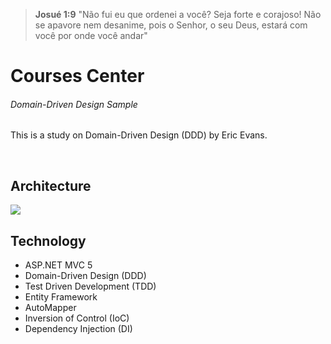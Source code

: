 > **Josué 1:9** "Não fui eu que ordenei a você? Seja forte e corajoso! Não se apavore nem desanime, pois o Senhor, o seu Deus, estará com você por onde você andar"

# Courses Center
###### Domain-Driven Design Sample

This is a study on Domain-Driven Design (DDD) by Eric Evans.

<br>

## Architecture
![](http://insidecode.com.br/apps/CoursesCenter/ddd_architecture.png)

## Technology

  - ASP.NET MVC 5
 - Domain-Driven Design (DDD)
 - Test Driven Development (TDD)
 - Entity Framework
 - AutoMapper
 - Inversion of Control (IoC)
 - Dependency Injection (DI)
